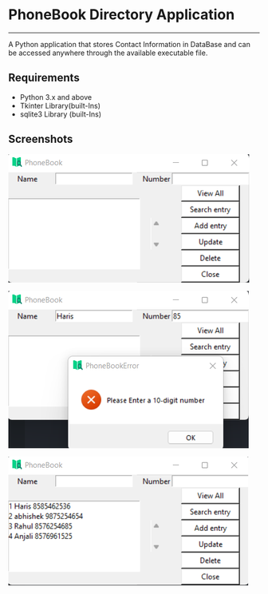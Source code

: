# PhoneBook Directory Application
---
A Python application that stores Contact Information in DataBase and can be accessed anywhere through the available executable file.

 ## Requirements
 - Python 3.x and above
 - Tkinter Library(built-Ins)
 - sqlite3 Library (built-Ins)


## Screenshots

![Screenshot1](ss1.png)

![Screenshot2](ss2.png)

![Screenshot3](ss3.png)